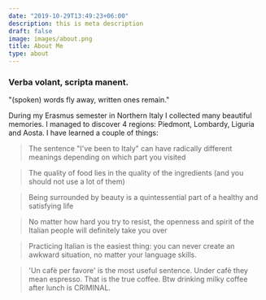```yaml
---
date: "2019-10-29T13:49:23+06:00"
description: this is meta description
draft: false
image: images/about.png
title: About Me
type: about
---
```


### Verba volant, scripta manent.

"(spoken) words fly away, written ones remain."

During my Erasmus semester in Northern Italy I collected many beautiful memories. I managed to discover 4 regions: Piedmont, Lombardy, Liguria and Aosta. I have learned a couple of things:

> The sentence "I've been to Italy" can have radically different meanings depending on which part you visited

> The quality of food lies in the quality of the ingredients (and you should not use a lot of them)

> Being surrounded by beauty is a quintessential part of a healthy and satisfying life

> No matter how hard you try to resist, the openness and spirit of the Italian people will definitely take you over

> Practicing Italian is the easiest thing: you can never create an awkward situation, no matter your language skills.

> 'Un cafè per favore' is the most useful sentence. Under cafè they mean espresso. That is the true coffee. Btw drinking milky coffee after lunch is CRIMINAL.

